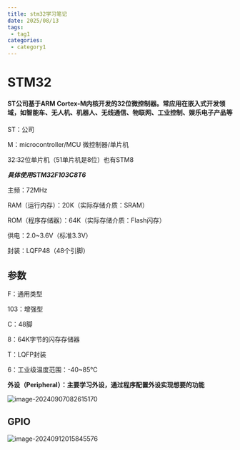 ```yaml
---
title: stm32学习笔记
date: 2025/08/13
tags:
 - tag1
categories:
 - category1
---
```


# STM32

#### ST公司基于ARM Cortex-M内核开发的32位微控制器。常应用在嵌入式开发领域，如智能车、无人机、机器人、无线通信、物联网、工业控制、娱乐电子产品等

ST：公司

M：microcontroller/MCU 微控制器/单片机

32:32位单片机（51单片机是8位）也有STM8

***具体使用STM32F103C8T6***

主频：72MHz

RAM（运行内存）：20K（实际存储介质：SRAM）

ROM（程序存储器）：64K（实际存储介质：Flash闪存）

供电：2.0~3.6V（标准3.3V）

封装：LQFP48（48个引脚）

## 参数

F：通用类型

103：增强型

C：48脚

8：64K字节的闪存存储器

T：LQFP封装

6：工业级温度范围：-40~85℃

**外设（Peripheral）：主要学习外设，通过程序配置外设实现想要的功能**

![image-20240907082615170](C:\Users\27198\AppData\Roaming\Typora\typora-user-images\image-20240907082615170.png)



## GPIO

![image-20240912015845576](C:\Users\27198\AppData\Roaming\Typora\typora-user-images\image-20240912015845576.png)
